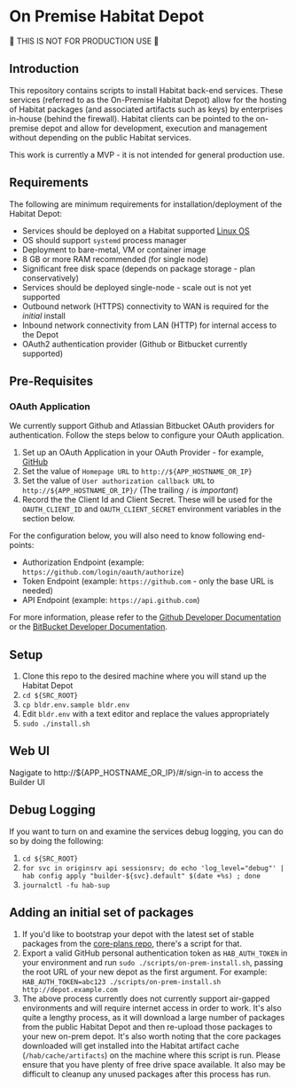 # On Premise Habitat Depot

:construction: THIS IS NOT FOR PRODUCTION USE :construction:

## Introduction

This repository contains scripts to install Habitat back-end services. These services (referred to as the On-Premise Habitat Depot) allow for the hosting of Habitat packages (and associated artifacts such as keys) by enterprises in-house (behind the firewall). Habitat clients can be pointed to the on-premise depot and allow for development, execution and management without depending on the public Habitat services.

This work is currently a MVP - it is not intended for general production use.

## Requirements

The following are minimum requirements for installation/deployment of the Habitat Depot:

* Services should be deployed on a Habitat supported [Linux OS](https://www.habitat.sh/docs/install-habitat/)
* OS should support `systemd` process manager
* Deployment to bare-metal, VM or container image
* 8 GB or more RAM recommended (for single node)
* Significant free disk space (depends on package storage - plan conservatively)
* Services should be deployed single-node - scale out is not yet supported
* Outbound network (HTTPS) connectivity to WAN is required for the _initial_ install
* Inbound network connectivity from LAN (HTTP) for internal access to the Depot
* OAuth2 authentication provider (Github or Bitbucket currently supported)

## Pre-Requisites

### OAuth Application

We currently support Github and Atlassian Bitbucket OAuth providers for authentication. Follow the steps below to configure your OAuth application.

1. Set up an OAuth Application in your OAuth Provider - for example, [GitHub](https://github.com/settings/applications/new)
1. Set the value of `Homepage URL` to `http://${APP_HOSTNAME_OR_IP}`
1. Set the value of `User authorization callback URL` to `http://${APP_HOSTNAME_OR_IP}/` (The trailing `/` is *important*)
1. Record the the Client Id and Client Secret. These will be used for the `OAUTH_CLIENT_ID` and `OAUTH_CLIENT_SECRET` environment variables in the section below.

For the configuration below, you will also need to know following end-points:
* Authorization Endpoint (example: `https://github.com/login/oauth/authorize`)
* Token Endpoint (example: `https://github.com` - only the base URL is needed)
* API Endpoint (example: `https://api.github.com`)

For more information, please refer to the
[Github Developer Documentation](https://developer.github.com/apps/building-oauth-apps/authorization-options-for-oauth-apps/) or the [BitBucket Developer Documentation](https://confluence.atlassian.com/bitbucket/oauth-on-bitbucket-cloud-238027431.html).

## Setup

1. Clone this repo to the desired machine where you will stand up the Habitat Depot
1. `cd ${SRC_ROOT}`
1. `cp bldr.env.sample bldr.env`
1. Edit `bldr.env` with a text editor and replace the values appropriately
1. `sudo ./install.sh`

## Web UI

Nagigate to http://${APP_HOSTNAME_OR_IP}/#/sign-in to access the Builder UI

## Debug Logging

If you want to turn on and examine the services debug logging, you can do so by doing the following:
1. `cd ${SRC_ROOT}`
1. `for svc in originsrv api sessionsrv; do echo 'log_level="debug"' | hab config apply "builder-${svc}.default" $(date +%s) ; done`
1. `journalctl -fu hab-sup`

## Adding an initial set of packages

1. If you'd like to bootstrap your depot with the latest set of stable packages
   from the [core-plans repo](https://github.com/habitat-sh/on-prem-builder.git), there's a script for that.
1. Export a valid GitHub personal authentication token as `HAB_AUTH_TOKEN` in
   your environment and run `sudo ./scripts/on-prem-install.sh`, passing the
   root URL of your new depot as the first argument. For example:
   `HAB_AUTH_TOKEN=abc123 ./scripts/on-prem-install.sh http://depot.example.com`
1. The above process currently does not currently support air-gapped environments and
   will require internet access in order to work. It's also quite a lengthy
   process, as it will download a large number of packages from the public
   Habitat Depot and then re-upload those packages to your new on-prem depot.
   It's also worth noting that the core packages downloaded will get installed
   into the Habitat artifact cache (`/hab/cache/artifacts`) on the machine
   where this script is run. Please ensure that you have plenty of free drive
   space available. It also may be difficult to cleanup any unused packages
   after this process has run.
